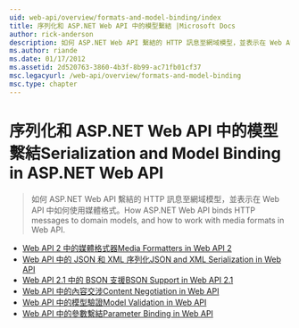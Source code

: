 ```yaml
---
uid: web-api/overview/formats-and-model-binding/index
title: 序列化和 ASP.NET Web API 中的模型繫結 |Microsoft Docs
author: rick-anderson
description: 如何 ASP.NET Web API 繫結的 HTTP 訊息至網域模型，並表示在 Web API 中如何使用媒體格式。
ms.author: riande
ms.date: 01/17/2012
ms.assetid: 2d520763-3860-4b3f-8b99-ac71fb01cf37
msc.legacyurl: /web-api/overview/formats-and-model-binding
msc.type: chapter
---
```

<a name="serialization-and-model-binding-in-aspnet-web-api"></a><span data-ttu-id="75f90-103">序列化和 ASP.NET Web API 中的模型繫結</span><span class="sxs-lookup"><span data-stu-id="75f90-103">Serialization and Model Binding in ASP.NET Web API</span></span>
====================
> <span data-ttu-id="75f90-104">如何 ASP.NET Web API 繫結的 HTTP 訊息至網域模型，並表示在 Web API 中如何使用媒體格式。</span><span class="sxs-lookup"><span data-stu-id="75f90-104">How ASP.NET Web API binds HTTP messages to domain models, and how to work with media formats in Web API.</span></span>


- [<span data-ttu-id="75f90-105">Web API 2 中的媒體格式器</span><span class="sxs-lookup"><span data-stu-id="75f90-105">Media Formatters in Web API 2</span></span>](media-formatters.md)
- [<span data-ttu-id="75f90-106">Web API 中的 JSON 和 XML 序列化</span><span class="sxs-lookup"><span data-stu-id="75f90-106">JSON and XML Serialization in Web API</span></span>](json-and-xml-serialization.md)
- [<span data-ttu-id="75f90-107">Web API 2.1 中的 BSON 支援</span><span class="sxs-lookup"><span data-stu-id="75f90-107">BSON Support in Web API 2.1</span></span>](bson-support-in-web-api-21.md)
- [<span data-ttu-id="75f90-108">Web API 中的內容交涉</span><span class="sxs-lookup"><span data-stu-id="75f90-108">Content Negotiation in Web API</span></span>](content-negotiation.md)
- [<span data-ttu-id="75f90-109">Web API 中的模型驗證</span><span class="sxs-lookup"><span data-stu-id="75f90-109">Model Validation in Web API</span></span>](model-validation-in-aspnet-web-api.md)
- [<span data-ttu-id="75f90-110">Web API 中的參數繫結</span><span class="sxs-lookup"><span data-stu-id="75f90-110">Parameter Binding in Web API</span></span>](parameter-binding-in-aspnet-web-api.md)
